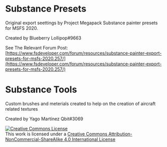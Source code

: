 # Substance Presets
Original export seettings by Project Megapack
Substance painter presets for MSFS 2020.

Created by Blueberry Lollipop#9663

See The Relevant Forum Post: [https://www.fsdeveloper.com/forum/resources/substance-painter-export-presets-for-msfs-2020.257/](https://www.fsdeveloper.com/forum/resources/substance-painter-export-presets-for-msfs-2020.257/)
# Substance Tools
Custom brushes and meterials created to help on the creation of aircraft related textures

Created by Yago Martínez Qbit#3069

<a rel="license" href="http://creativecommons.org/licenses/by-nc-sa/4.0/"><img alt="Creative Commons License" style="border-width:0" src="https://i.creativecommons.org/l/by-nc-sa/4.0/88x31.png" /></a><br />This work is licensed under a <a rel="license" href="http://creativecommons.org/licenses/by-nc-sa/4.0/">Creative Commons Attribution-NonCommercial-ShareAlike 4.0 International License</a>
